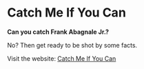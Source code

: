 # Catch Me If You Can

**Can you catch Frank Abagnale Jr.?**

No? Then get ready to be shot by some facts.

Visit the website: [Catch Me If You Can](https://catchmeifyoucann.netlify.app/)
